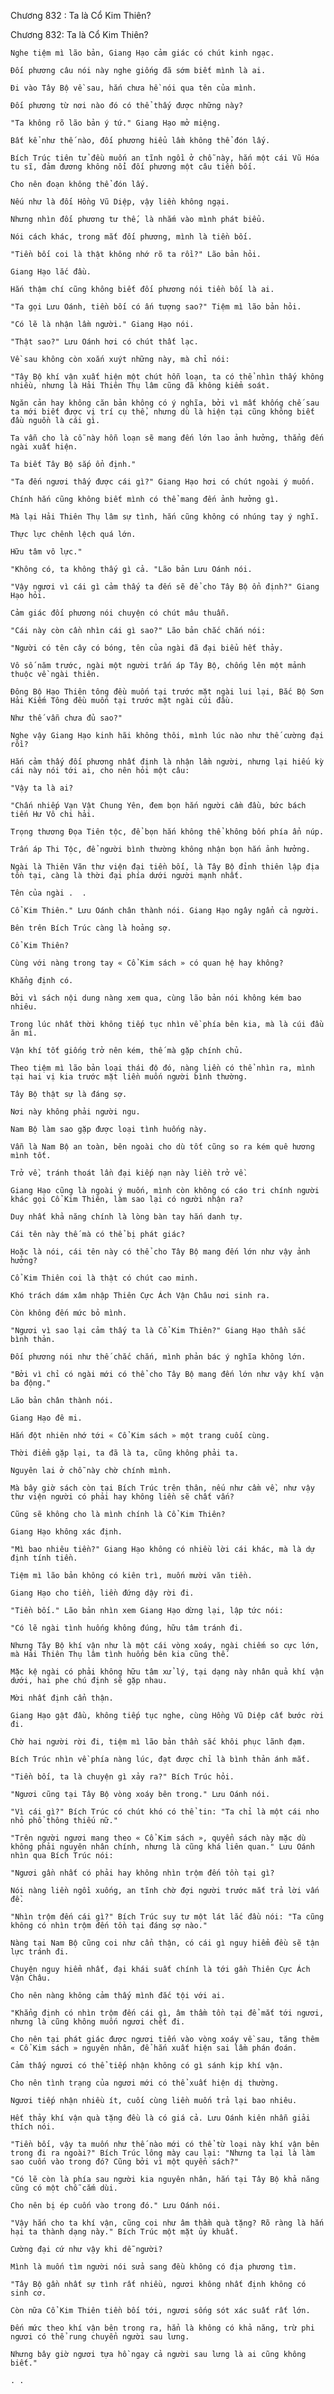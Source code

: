 




Chương 832 : Ta là Cổ Kim Thiên?


Chương 832: Ta là Cổ Kim Thiên?

	Nghe tiệm mì lão bản, Giang Hạo cảm giác có chút kinh ngạc.

	Đối phương câu nói này nghe giống đã sớm biết mình là ai.

	Đi vào Tây Bộ về sau, hắn chưa hề nói qua tên của mình.

	Đối phương từ nơi nào đó có thể thấy được những này?

	"Ta không rõ lão bản ý tứ." Giang Hạo mở miệng.

	Bất kể như thế nào, đối phương hiểu lầm không thể đón lấy.

	Bích Trúc tiên tử đều muốn an tĩnh ngồi ở chỗ này, hắn một cái Vũ Hóa tu sĩ, đảm đương không nổi đối phương một câu tiền bối.

	Cho nên đoạn không thể đón lấy.

	Nếu như là đối Hồng Vũ Diệp, vậy liền không ngại.

	Nhưng nhìn đối phương tư thế, là nhắm vào mình phát biểu.

	Nói cách khác, trong mắt đối phương, mình là tiền bối.

	"Tiền bối coi là thật không nhớ rõ ta rồi?" Lão bản hỏi.

	Giang Hạo lắc đầu.

	Hắn thậm chí cũng không biết đối phương nói tiền bối là ai.

	"Ta gọi Lưu Oánh, tiền bối có ấn tượng sao?" Tiệm mì lão bản hỏi.

	"Có lẽ là nhận lầm người." Giang Hạo nói.

	"Thật sao?" Lưu Oánh hơi có chút thất lạc.

	Về sau không còn xoắn xuýt những này, mà chỉ nói:

	"Tây Bộ khí vận xuất hiện một chút hỗn loạn, ta có thể nhìn thấy không nhiều, nhưng là Hải Thiên Thụ lâm cũng đã không kiểm soát.

	Ngăn cản hay không căn bản không có ý nghĩa, bởi vì mất khống chế sau ta mới biết được vị trí cụ thể, nhưng dù là hiện tại cũng không biết đầu nguồn là cái gì.

	Ta vẫn cho là cỗ này hỗn loạn sẽ mang đến lớn lao ảnh hưởng, thẳng đến ngài xuất hiện.

	Ta biết Tây Bộ sắp ổn định."

	"Ta đến ngươi thấy được cái gì?" Giang Hạo hơi có chút ngoài ý muốn.

	Chính hắn cũng không biết mình có thể mang đến ảnh hưởng gì.

	Mà lại Hải Thiên Thụ lâm sự tình, hắn cũng không có nhúng tay ý nghĩ.

	Thực lực chênh lệch quá lớn.

	Hữu tâm vô lực."

	"Không có, ta không thấy gì cả. "Lão bản Lưu Oánh nói.

	"Vậy ngươi vì cái gì cảm thấy ta đến sẽ để cho Tây Bộ ổn định?" Giang Hạo hỏi.

	Cảm giác đối phương nói chuyện có chút mâu thuẫn.

	"Cái này còn cần nhìn cái gì sao?" Lão bản chắc chắn nói:

	"Người có tên cây có bóng, tên của ngài đã đại biểu hết thảy.

	Vô số năm trước, ngài một người trấn áp Tây Bộ, chống lên một mảnh thuộc về ngài thiên.

	Đông Bộ Hạo Thiên tông đều muốn tại trước mặt ngài lui lại, Bắc Bộ Sơn Hải Kiếm Tông đều muốn tại trước mặt ngài cúi đầu.

	Như thế vẫn chưa đủ sao?"

	Nghe vậy Giang Hạo kinh hãi không thôi, mình lúc nào như thế cường đại rồi?

	Hắn cảm thấy đối phương nhất định là nhận lầm người, nhưng lại hiếu kỳ cái này nói tới ai, cho nên hỏi một câu:

	"Vậy ta là ai?

	"Chấn nhiếp Vạn Vật Chung Yên, đem bọn hắn người cầm đầu, bức bách tiến Hư Vô chi hải.

	Trọng thương Đọa Tiên tộc, để bọn hắn không thể không bốn phía ẩn núp.

	Trấn áp Thi Tộc, để người bình thường không nhận bọn hắn ảnh hưởng.

	Ngài là Thiên Văn thư viện đại tiền bối, là Tây Bộ đỉnh thiên lập địa tồn tại, càng là thời đại phía dưới người mạnh nhất.

	Tên của ngài .  .

	Cổ Kim Thiên." Lưu Oánh chân thành nói. Giang Hạo ngây ngẩn cả người.

	Bên trên Bích Trúc càng là hoảng sợ.

	Cổ Kim Thiên?

	Cùng với nàng trong tay « Cổ Kim sách » có quan hệ hay không?

	Khẳng định có.

	Bởi vì sách nội dung nàng xem qua, cùng lão bản nói không kém bao nhiêu.

	Trong lúc nhất thời không tiếp tục nhìn về phía bên kia, mà là cúi đầu ăn mì.

	Vận khí tốt giống trở nên kém, thế mà gặp chính chủ.

	Theo tiệm mì lão bản loại thái độ đó, nàng liền có thể nhìn ra, mình tại hai vị kia trước mặt liền muốn người bình thường.

	Tây Bộ thật sự là đáng sợ.

	Nơi này không phải người ngu.

	Nam Bộ làm sao gặp được loại tình huống này.

	Vẫn là Nam Bộ an toàn, bên ngoài cho dù tốt cũng so ra kém quê hương mình tốt.

	Trở về, tránh thoát lần đại kiếp nạn này liền trở về.

	Giang Hạo cũng là ngoài ý muốn, mình còn không có cáo tri chính người khác gọi Cổ Kim Thiên, làm sao lại có người nhận ra?

	Duy nhất khả năng chính là lòng bàn tay hắn danh tự.

	Cái tên này thế mà có thể bị phát giác?

	Hoặc là nói, cái tên này có thể cho Tây Bộ mang đến lớn như vậy ảnh hưởng?

	Cổ Kim Thiên coi là thật có chút cao minh.

	Khó trách dám xâm nhập Thiên Cực Ách Vận Châu nơi sinh ra.

	Còn không đến mức bỏ mình.

	"Ngươi vì sao lại cảm thấy ta là Cổ Kim Thiên?" Giang Hạo thần sắc bình thản.

	Đối phương nói như thế chắc chắn, mình phản bác ý nghĩa không lớn.

	"Bởi vì chỉ có ngài mới có thể cho Tây Bộ mang đến lớn như vậy khí vận ba động."

	Lão bản chân thành nói.

	Giang Hạo đê mi.

	Hắn đột nhiên nhớ tới « Cổ Kim sách » một trang cuối cùng.

	Thời điểm gặp lại, ta đã là ta, cũng không phải ta.

	Nguyên lai ở chỗ này chờ chính mình.

	Mà bây giờ sách còn tại Bích Trúc trên thân, nếu như cầm về, như vậy thư viện người có phải hay không liền sẽ chất vấn?

	Cũng sẽ không cho là mình chính là Cổ Kim Thiên?

	Giang Hạo không xác định.

	"Mì bao nhiêu tiền?" Giang Hạo không có nhiều lời cái khác, mà là dự định tính tiền.

	Tiệm mì lão bản không có kiên trì, muốn mười văn tiền.

	Giang Hạo cho tiền, liền đứng dậy rời đi.

	"Tiền bối." Lão bản nhìn xem Giang Hạo dừng lại, lập tức nói:

	"Có lẽ ngài tình huống không đúng, hữu tâm tránh đi.

	Nhưng Tây Bộ khí vận như là một cái vòng xoáy, ngài chiếm so cực lớn, mà Hải Thiên Thụ lâm tình huống bên kia cũng thế.

	Mặc kệ ngài có phải không hữu tâm xử lý, tại dạng này nhân quả khí vận dưới, hai phe chú định sẽ gặp nhau.

	Mời nhất định cẩn thận.

	Giang Hạo gật đầu, không tiếp tục nghe, cùng Hồng Vũ Diệp cất bước rời đi.

	Chờ hai người rời đi, tiệm mì lão bản thần sắc khôi phục lãnh đạm.

	Bích Trúc nhìn về phía nàng lúc, đạt được chỉ là bình thản ánh mắt.

	"Tiền bối, ta là chuyện gì xảy ra?" Bích Trúc hỏi.

	"Ngươi cũng tại Tây Bộ vòng xoáy bên trong." Lưu Oánh nói.

	"Vì cái gì?" Bích Trúc có chút khó có thể tin: "Ta chỉ là một cái nho nhỏ phổ thông thiếu nữ."

	"Trên người ngươi mang theo « Cổ Kim sách », quyển sách này mặc dù không phải nguyên nhân chính, nhưng là cũng khá liên quan." Lưu Oánh nhìn qua Bích Trúc nói:

	"Ngươi gần nhất có phải hay không nhìn trộm đến tồn tại gì?

	Nói nàng liền ngồi xuống, an tĩnh chờ đợi người trước mắt trả lời vấn đề.

	"Nhìn trộm đến cái gì?" Bích Trúc suy tư một lát lắc đầu nói: "Ta cũng không có nhìn trộm đến tồn tại đáng sợ nào."

	Nàng tại Nam Bộ cũng coi như cẩn thận, có cái gì nguy hiểm đều sẽ tận lực tránh đi.

	Chuyện nguy hiểm nhất, đại khái suất chính là tới gần Thiên Cực Ách Vận Châu.

	Cho nên nàng không cảm thấy mình đắc tội với ai.

	"Khẳng định có nhìn trộm đến cái gì, âm thầm tồn tại để mắt tới ngươi, nhưng là cũng không muốn ngươi chết đi.

	Cho nên tại phát giác được ngươi tiến vào vòng xoáy về sau, tăng thêm « Cổ Kim sách » nguyên nhân, để hắn xuất hiện sai lầm phán đoán.

	Cảm thấy ngươi có thể tiếp nhận không có gì sánh kịp khí vận.

	Cho nên tình trạng của ngươi mới có thể xuất hiện dị thường.

	Ngươi tiếp nhận nhiều ít, cuối cùng liền muốn trả lại bao nhiêu.

	Hết thảy khí vận quà tặng đều là có giá cả. Lưu Oánh kiên nhẫn giải thích nói.

	"Tiền bối, vậy ta muốn như thế nào mới có thể từ loại này khí vận bên trong đi ra ngoài?" Bích Trúc lông mày cau lại: "Nhưng ta lại là làm sao cuốn vào trong đó? Cũng bởi vì một quyển sách?"

	"Có lẽ còn là phía sau người kia nguyên nhân, hắn tại Tây Bộ khả năng cũng có một chỗ cắm dùi.

	Cho nên bị ép cuốn vào trong đó." Lưu Oánh nói.

	"Vậy hắn cho ta khí vận, cũng coi như âm thầm quà tặng? Rõ ràng là hắn hại ta thành dạng này." Bích Trúc một mặt ủy khuất.

	Cường đại cứ như vậy khi dễ người?

	Mình là muốn tìm người nói sửa sang đều không có địa phương tìm.

	"Tây Bộ gần nhất sự tình rất nhiều, ngươi không nhất định không có sinh cơ.

	Còn nữa Cổ Kim Thiên tiền bối tới, ngươi sống sót xác suất rất lớn.

	Đến mức theo khí vận bên trong ra, hẳn là không có khả năng, trừ phi ngươi có thể rung chuyển người sau lưng.

	Nhưng bây giờ ngươi tựa hồ ngay cả người sau lưng là ai cũng không biết."

	. .




